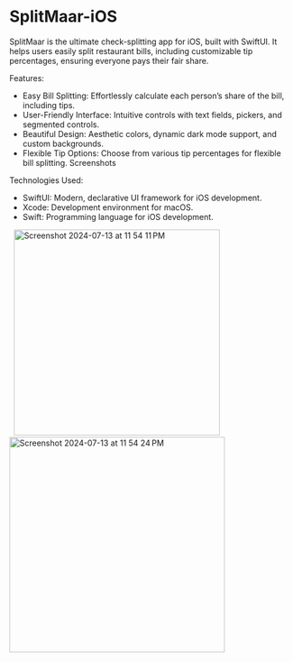 # SplitMaar-iOS

SplitMaar is the ultimate check-splitting app for iOS, built with SwiftUI. It helps users easily split restaurant bills, including customizable tip percentages, ensuring everyone pays their fair share.

Features:

* Easy Bill Splitting: Effortlessly calculate each person’s share of the bill, including tips.
* User-Friendly Interface: Intuitive controls with text fields, pickers, and segmented controls.
* Beautiful Design: Aesthetic colors, dynamic dark mode support, and custom backgrounds.
* Flexible Tip Options: Choose from various tip percentages for flexible bill splitting.
Screenshots



Technologies Used:

* SwiftUI: Modern, declarative UI framework for iOS development.
* Xcode: Development environment for macOS.
* Swift: Programming language for iOS development.

 
<img width="365" alt="Screenshot 2024-07-13 at 11 54 11 PM" src="https://github.com/user-attachments/assets/88bc13e8-e67e-4eb5-8c20-356e4eebe37c">
<img width="382" alt="Screenshot 2024-07-13 at 11 54 24 PM" src="https://github.com/user-attachments/assets/adef9004-3910-427a-a349-2f779b89528c">
